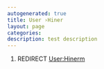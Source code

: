 ```yaml
---
autogenerated: true
title: User ›Hiner
layout: page
categories: 
description: test description
---
```


1.  REDIRECT [User:Hinerm](User_Hinerm)
